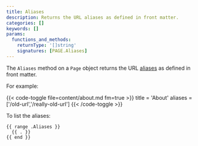 ```yaml
---
title: Aliases
description: Returns the URL aliases as defined in front matter.
categories: []
keywords: []
params:
  functions_and_methods:
    returnType: '[]string'
    signatures: [PAGE.Aliases]
---
```


The `Aliases` method on a `Page` object returns the URL [aliases] as defined in front matter.

For example:

{{< code-toggle file=content/about.md fm=true >}}
title = 'About'
aliases = ['/old-url','/really-old-url']
{{< /code-toggle >}}

To list the aliases:

```go-html-template
{{ range .Aliases }}
  {{ . }}
{{ end }}
```

[aliases]: /content-management/urls/#aliases

